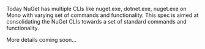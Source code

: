 Today NuGet has multiple CLIs like nuget.exe, dotnet.exe, nuget.exe on Mono with varying set of commands and functionality. This spec is aimed at consolidating the NuGet CLIs towards a set of standard commands and functionality.

More details coming soon...